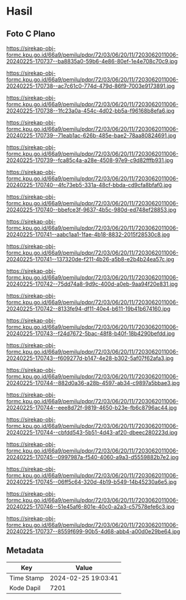 # Hasil

## Foto C Plano

https://sirekap-obj-formc.kpu.go.id/66a9/pemilu/pdpr/72/03/06/20/11/7203062011006-20240225-170737--ba8835a0-59b6-4e86-80ef-1e4e708c70c9.jpg

https://sirekap-obj-formc.kpu.go.id/66a9/pemilu/pdpr/72/03/06/20/11/7203062011006-20240225-170738--ac7c61c0-774d-479d-86f9-7003e9173891.jpg

https://sirekap-obj-formc.kpu.go.id/66a9/pemilu/pdpr/72/03/06/20/11/7203062011006-20240225-170738--1fc23a0a-454c-4d02-bb5a-f96168b8efa6.jpg

https://sirekap-obj-formc.kpu.go.id/66a9/pemilu/pdpr/72/03/06/20/11/7203062011006-20240225-170739--71eab1ac-626b-485e-bae2-78aa80824691.jpg

https://sirekap-obj-formc.kpu.go.id/66a9/pemilu/pdpr/72/03/06/20/11/7203062011006-20240225-170739--fca85c4a-a28e-4508-97e9-c9d82fffb931.jpg

https://sirekap-obj-formc.kpu.go.id/66a9/pemilu/pdpr/72/03/06/20/11/7203062011006-20240225-170740--4fc73eb5-331a-48cf-bbda-cd9cfa8bfaf0.jpg

https://sirekap-obj-formc.kpu.go.id/66a9/pemilu/pdpr/72/03/06/20/11/7203062011006-20240225-170740--bbefce3f-9637-4b5c-980d-ed748ef28853.jpg

https://sirekap-obj-formc.kpu.go.id/66a9/pemilu/pdpr/72/03/06/20/11/7203062011006-20240225-170741--aabc1aa1-1fae-4b18-8832-2015f28530c8.jpg

https://sirekap-obj-formc.kpu.go.id/66a9/pemilu/pdpr/72/03/06/20/11/7203062011006-20240225-170741--137320de-f211-4b26-a5b8-e2b4b24ea57c.jpg

https://sirekap-obj-formc.kpu.go.id/66a9/pemilu/pdpr/72/03/06/20/11/7203062011006-20240225-170742--75dd74a8-9d9c-400d-a0eb-9aa94f20e831.jpg

https://sirekap-obj-formc.kpu.go.id/66a9/pemilu/pdpr/72/03/06/20/11/7203062011006-20240225-170742--8133fe94-df11-40e4-b611-19b41b674160.jpg

https://sirekap-obj-formc.kpu.go.id/66a9/pemilu/pdpr/72/03/06/20/11/7203062011006-20240225-170743--f24d7672-5bac-48f8-b40f-18b4290befdd.jpg

https://sirekap-obj-formc.kpu.go.id/66a9/pemilu/pdpr/72/03/06/20/11/7203062011006-20240225-170743--f609277d-b147-4e28-b302-5af07f62afa3.jpg

https://sirekap-obj-formc.kpu.go.id/66a9/pemilu/pdpr/72/03/06/20/11/7203062011006-20240225-170744--882d0a36-a28b-4597-ab34-c9897a5bbae3.jpg

https://sirekap-obj-formc.kpu.go.id/66a9/pemilu/pdpr/72/03/06/20/11/7203062011006-20240225-170744--eee8d72f-9819-4650-b23e-fb6c8796ac44.jpg

https://sirekap-obj-formc.kpu.go.id/66a9/pemilu/pdpr/72/03/06/20/11/7203062011006-20240225-170744--cbfdd543-5b51-4d43-af20-dbeec280223d.jpg

https://sirekap-obj-formc.kpu.go.id/66a9/pemilu/pdpr/72/03/06/20/11/7203062011006-20240225-170745--0997987a-f540-4060-a9a3-d5559882b7e2.jpg

https://sirekap-obj-formc.kpu.go.id/66a9/pemilu/pdpr/72/03/06/20/11/7203062011006-20240225-170745--06ff5c64-320d-4b19-b549-14b45230a6e5.jpg

https://sirekap-obj-formc.kpu.go.id/66a9/pemilu/pdpr/72/03/06/20/11/7203062011006-20240225-170746--51e45af6-801e-40c0-a2a3-c57578efe6c3.jpg

https://sirekap-obj-formc.kpu.go.id/66a9/pemilu/pdpr/72/03/06/20/11/7203062011006-20240225-170737--8559f699-90b5-4d68-abb4-a00d0e29be64.jpg


## Metadata

| Key        | Value               |
| ---------- | ------------------- |
| Time Stamp | 2024-02-25 19:03:41 |
| Kode Dapil | 7201                |



